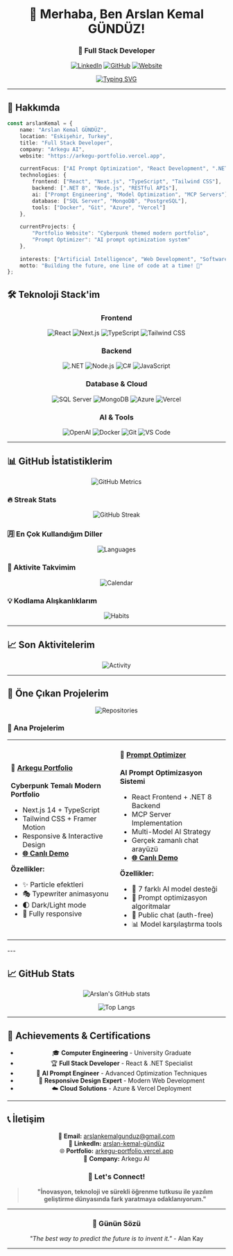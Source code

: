 <div align="center">

# 👋 Merhaba, Ben Arslan Kemal GÜNDÜZ!

### 🚀 Full Stack Developer

[![LinkedIn](https://img.shields.io/badge/LinkedIn-0077B5?style=for-the-badge&logo=linkedin&logoColor=white)](https://www.linkedin.com/in/arslan-kemal-g%C3%BCnd%C3%BCz-8a2608194)
[![GitHub](https://img.shields.io/badge/GitHub-100000?style=for-the-badge&logo=github&logoColor=white)](https://github.com/ArslanKG)
[![Website](https://img.shields.io/badge/Portfolio-FF5722?style=for-the-badge&logo=todoist&logoColor=white)](https://arkegu-portfolio.vercel.app)

[![Typing SVG](https://readme-typing-svg.herokuapp.com?font=Fira+Code&pause=1000&color=9333EA&center=true&vCenter=true&width=435&lines=Full+Stack+Developer;AI+%26+Prompt+Optimization;React+%26+.NET+Expert;Always+Learning+New+Things)](https://git.io/typing-svg)

</div>

---

## 🎯 Hakkımda

```typescript
const arslanKemal = {
    name: "Arslan Kemal GÜNDÜZ",
    location: "Eskişehir, Turkey",
    title: "Full Stack Developer",
    company: "Arkegu AI",
    website: "https://arkegu-portfolio.vercel.app",
    
    currentFocus: ["AI Prompt Optimization", "React Development", ".NET Solutions"],
    technologies: {
        frontend: ["React", "Next.js", "TypeScript", "Tailwind CSS"],
        backend: [".NET 8", "Node.js", "RESTful APIs"],
        ai: ["Prompt Engineering", "Model Optimization", "MCP Servers"],
        database: ["SQL Server", "MongoDB", "PostgreSQL"],
        tools: ["Docker", "Git", "Azure", "Vercel"]
    },
    
    currentProjects: {
        "Portfolio Website": "Cyberpunk themed modern portfolio",
        "Prompt Optimizer": "AI prompt optimization system"
    },
    
    interests: ["Artificial Intelligence", "Web Development", "Software Architecture"],
    motto: "Building the future, one line of code at a time! 🚀"
};
```

## 🛠️ Teknoloji Stack'im

<div align="center">

### Frontend
![React](https://img.shields.io/badge/React-20232A?style=for-the-badge&logo=react&logoColor=61DAFB)
![Next.js](https://img.shields.io/badge/Next.js-000000?style=for-the-badge&logo=nextdotjs&logoColor=white)
![TypeScript](https://img.shields.io/badge/TypeScript-007ACC?style=for-the-badge&logo=typescript&logoColor=white)
![Tailwind CSS](https://img.shields.io/badge/Tailwind_CSS-38B2AC?style=for-the-badge&logo=tailwind-css&logoColor=white)

### Backend
![.NET](https://img.shields.io/badge/.NET-5C2D91?style=for-the-badge&logo=.net&logoColor=white)
![Node.js](https://img.shields.io/badge/Node.js-43853D?style=for-the-badge&logo=node.js&logoColor=white)
![C#](https://img.shields.io/badge/C%23-239120?style=for-the-badge&logo=c-sharp&logoColor=white)
![JavaScript](https://img.shields.io/badge/JavaScript-F7DF1E?style=for-the-badge&logo=javascript&logoColor=black)

### Database & Cloud
![SQL Server](https://img.shields.io/badge/Microsoft%20SQL%20Server-CC2927?style=for-the-badge&logo=microsoft%20sql%20server&logoColor=white)
![MongoDB](https://img.shields.io/badge/MongoDB-4EA94B?style=for-the-badge&logo=mongodb&logoColor=white)
![Azure](https://img.shields.io/badge/Microsoft_Azure-0089D0?style=for-the-badge&logo=microsoft-azure&logoColor=white)
![Vercel](https://img.shields.io/badge/Vercel-000000?style=for-the-badge&logo=vercel&logoColor=white)

### AI & Tools
![OpenAI](https://img.shields.io/badge/OpenAI-412991?style=for-the-badge&logo=openai&logoColor=white)
![Docker](https://img.shields.io/badge/Docker-2496ED?style=for-the-badge&logo=docker&logoColor=white)
![Git](https://img.shields.io/badge/Git-F05032?style=for-the-badge&logo=git&logoColor=white)
![VS Code](https://img.shields.io/badge/VS%20Code-007ACC?style=for-the-badge&logo=visual-studio-code&logoColor=white)

</div>

---

## 📊 GitHub İstatistiklerim

<div align="center">

<!-- Ana metrics dosyası -->
![GitHub Metrics](https://github.com/ArslanKG/ArslanKG/blob/main/metrics.svg)

</div>

### 🔥 Streak Stats
<div align="center">

![GitHub Streak](http://github-readme-streak-stats.herokuapp.com?user=ArslanKG&theme=dark&background=000000)

</div>

### 🈷️ En Çok Kullandığım Diller

<div align="center">

![Languages](https://github.com/ArslanKG/ArslanKG/blob/main/metrics-languages.svg)

</div>

### 📅 Aktivite Takvimim

<div align="center">

![Calendar](https://github.com/ArslanKG/ArslanKG/blob/main/metrics-calendar.svg)

</div>

### 💡 Kodlama Alışkanlıklarım

<div align="center">

![Habits](https://github.com/ArslanKG/ArslanKG/blob/main/metrics-habits.svg)

</div>

---

## 📈 Son Aktivitelerim

<div align="center">

![Activity](https://github.com/ArslanKG/ArslanKG/blob/main/metrics-activity.svg)

</div>

---

## 🌟 Öne Çıkan Projelerim

<div align="center">

![Repositories](https://github.com/ArslanKG/ArslanKG/blob/main/metrics-repositories.svg)

</div>

### 💼 Ana Projelerim

<table>
<tr>
<td width="50%">

#### 🎨 [Arkegu Portfolio](https://github.com/ArslanKG/arkegu-portfolio)
**Cyberpunk Temalı Modern Portfolio**
- Next.js 14 + TypeScript
- Tailwind CSS + Framer Motion
- Responsive & Interactive Design
- **[🌐 Canlı Demo](https://arkegu-portfolio.vercel.app)**

**Özellikler:**
- ✨ Particle efektleri
- 🎭 Typewriter animasyonu
- 🌓 Dark/Light mode
- 📱 Fully responsive

</td>
<td width="50%">

#### 🤖 [Prompt Optimizer](https://github.com/ArslanKG/prompt-optimizer-frontend)
**AI Prompt Optimizasyon Sistemi**
- React Frontend + .NET 8 Backend
- MCP Server Implementation
- Multi-Model AI Strategy
- Gerçek zamanlı chat arayüzü
- **[🌐 Canlı Demo](https://arkeguai.vercel.app/)**

**Özellikler:**
- 🧠 7 farklı AI model desteği
- 🚀 Prompt optimizasyon algoritmalar
- 💬 Public chat (auth-free)
- 📊 Model karşılaştırma tools

</td>
</tr>
</table>
---

## 📈 GitHub Stats

<div align="center">

![Arslan's GitHub stats](https://github-readme-stats.vercel.app/api?username=ArslanKG&show_icons=true&theme=radical)

![Top Langs](https://github-readme-stats.vercel.app/api/top-langs/?username=ArslanKG&layout=compact&theme=radical)

</div>

---

## 🏅 Achievements & Certifications

<div align="center">

- 🎓 **Computer Engineering** - University Graduate
- 🏆 **Full Stack Developer** - React & .NET Specialist
- 🤖 **AI Prompt Engineer** - Advanced Optimization Techniques
- 📱 **Responsive Design Expert** - Modern Web Development
- ☁️ **Cloud Solutions** - Azure & Vercel Deployment

</div>

---

## 📞 İletişim

<div align="center">

📧 **Email:** arslankemalgunduz@gmail.com  
💼 **LinkedIn:** [arslan-kemal-gündüz](https://www.linkedin.com/in/arslan-kemal-g%C3%BCnd%C3%BCz-8a2608194)  
🌐 **Portfolio:** [arkegu-portfolio.vercel.app](https://arkegu-portfolio.vercel.app)  
🏢 **Company:** Arkegu AI

### 💬 Let's Connect!

> **"İnovasyon, teknoloji ve sürekli öğrenme tutkusu ile yazılım geliştirme dünyasında fark yaratmaya odaklanıyorum."**

</div>

---

<div align="center">

### 💭 Günün Sözü

*"The best way to predict the future is to invent it."* - Alan Kay

---


